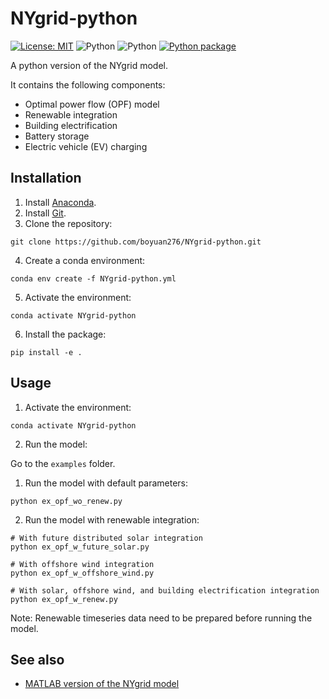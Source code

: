 # NYgrid-python

[![License: MIT](https://img.shields.io/badge/License-MIT-yellow.svg)](https://github.com/boyuan276/NYgrid-python/blob/main/LICENSE)
![Python](https://img.shields.io/badge/python-3.8-blue.svg)
![Python](https://img.shields.io/badge/python-3.9-blue.svg)
[![Python package](https://github.com/boyuan276/solar-farm-design/actions/workflows/python-package.yml/badge.svg)](https://github.com/boyuan276/NYgrid-python/actions/workflows/python-package.yml)

A python version of the NYgrid model.

It contains the following components:
* Optimal power flow (OPF) model
* Renewable integration
* Building electrification
* Battery storage
* Electric vehicle (EV) charging

## Installation
1. Install [Anaconda](https://www.anaconda.com/download/).
2. Install [Git](https://git-scm.com/downloads).
3. Clone the repository: 
```
git clone https://github.com/boyuan276/NYgrid-python.git
```
4. Create a conda environment:
```
conda env create -f NYgrid-python.yml
```
5. Activate the environment:
```
conda activate NYgrid-python
```
6. Install the package:
```
pip install -e .
```

## Usage
1. Activate the environment:
```
conda activate NYgrid-python
```
2. Run the model:

Go to the `examples` folder.

1. Run the model with default parameters:
```
python ex_opf_wo_renew.py
```

2. Run the model with renewable integration:
```
# With future distributed solar integration
python ex_opf_w_future_solar.py

# With offshore wind integration
python ex_opf_w_offshore_wind.py

# With solar, offshore wind, and building electrification integration
python ex_opf_w_renew.py
```

Note: Renewable timeseries data need to be prepared before running the model.


## See also
* [MATLAB version of the NYgrid model](https://github.com/AndersonEnergyLab-Cornell/NYgrid.git)
